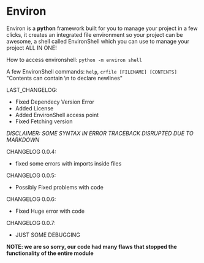 # Environ
Environ is a **python** framework built for you to manage your project in a few clicks, it creates an integrated file environment so your project can be awesome, a shell called EnvironShell which you can use to manage your project ALL IN ONE!


How to access environshell:
` python -m environ shell `


A few EnvironShell commands:
` help `,
` crfile [FILENAME] [CONTENTS] `
"Contents can contain \n to declare newlines"

LAST_CHANGELOG:
* Fixed Dependecy Version Error
* Added License
* Added EnvironShell access point
* Fixed Fetching version



*DISCLAIMER: SOME SYNTAX IN ERROR TRACEBACK DISRUPTED DUE TO MARKDOWN*


CHANGELOG 0.0.4:
 * fixed some errors with imports inside files

CHANGELOG 0.0.5:
 * Possibly Fixed problems with code


CHANGELOG 0.0.6:
 * Fixed Huge error with code

CHANGELOG 0.0.7:
* JUST SOME DEBUGGING

**NOTE: we are so sorry, our code had many flaws that stopped the functionality of the entire module**
